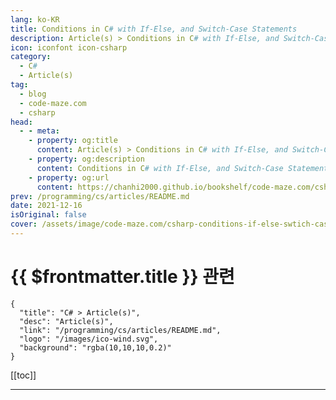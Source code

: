 ```yaml
---
lang: ko-KR
title: Conditions in C# with If-Else, and Switch-Case Statements
description: Article(s) > Conditions in C# with If-Else, and Switch-Case Statements
icon: iconfont icon-csharp
category: 
  - C#
  - Article(s)
tag: 
  - blog
  - code-maze.com
  - csharp
head:  
  - - meta:
    - property: og:title
      content: Article(s) > Conditions in C# with If-Else, and Switch-Case Statements
    - property: og:description
      content: Conditions in C# with If-Else, and Switch-Case Statements
    - property: og:url
      content: https://chanhi2000.github.io/bookshelf/code-maze.com/csharp-conditions-if-else-swtich-case.html
prev: /programming/cs/articles/README.md
date: 2021-12-16
isOriginal: false
cover: /assets/image/code-maze.com/csharp-conditions-if-else-swtich-case/banner.png
---
```


# {{ $frontmatter.title }} 관련

```component VPCard
{
  "title": "C# > Article(s)",
  "desc": "Article(s)",
  "link": "/programming/cs/articles/README.md",
  "logo": "/images/ico-wind.svg",
  "background": "rgba(10,10,10,0.2)"
}
```

[[toc]]

---

<SiteInfo
  name="Conditions in C# with If-Else, and Switch-Case Statements"
  desc="Learn about Conditions in C#, differences between if, if-else, if-else if, and switch-case conditional statements, and how to use them."
  url="https://code-maze.com/csharp-conditions-if-else-swtich-case/"
  logo="/assets/image/code-maze.com/favicon.png"
  preview="/assets/image/code-maze.com/csharp-conditions-if-else-swtich-case/banner.png"/>

<!-- TODO: 작성 -->
